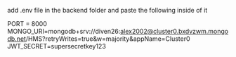 add .env file in the backend folder and paste the following inside of it


PORT = 8000
MONGO_URI=mongodb+srv://diven26:alex2002@cluster0.bxdvzwm.mongodb.net/HMS?retryWrites=true&w=majority&appName=Cluster0
JWT_SECRET=supersecretkey123
